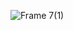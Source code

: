 ![Frame 7(1)](https://github.com/roman-bytes/romanum/assets/4601329/d6460b60-ec1a-4877-96f2-80bd3e49b7fd)
